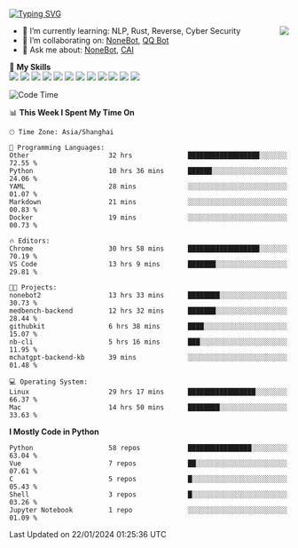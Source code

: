 [![Typing SVG](https://readme-typing-svg.herokuapp.com?size=25&duration=2500&color=8C43EA&vCenter=true&width=200&height=40&lines=Hi+there+%F0%9F%91%8B%F0%9F%8F%BB;I'm+yanyongyu)](https://git.io/typing-svg)

<a href="#">
  <img align="right" src="https://github-readme-stats.vercel.app/api?username=yanyongyu&count_private=true&show_icons=true&bg_color=15,f2f7fd,E0EAFC" />
</a>

- 🌱 I’m currently learning: NLP, Rust, Reverse, Cyber Security
- 👯 I’m collaborating on: [NoneBot](https://github.com/nonebot), [QQ Bot](https://github.com/Mrs4s/go-cqhttp)
- 💬 Ask me about: [NoneBot](https://github.com/nonebot), [CAI](https://github.com/cscs181/CAI)

🌟 **My Skills**  
![](https://img.shields.io/badge/-Python-3e74a2?style=flat-square&logo=Python&logoColor=fff)
![](https://img.shields.io/badge/-TypeScript-3178C6?style=flat-square&logo=TypeScript&logoColor=fff)
![](https://img.shields.io/badge/-Vue-4fc08d?style=flat-square&logo=Vue.js&logoColor=fff)
![](https://img.shields.io/badge/-React-2d98ce?style=flat-square&logo=React&logoColor=fff)
![](https://img.shields.io/badge/-FastAPI-009688?style=flat-square&logo=FastAPI&logoColor=fff)
![](https://img.shields.io/badge/-Linux-000000?style=flat-square&logo=Linux&logoColor=fff)
![](https://img.shields.io/badge/-Docker-2496ED?style=flat-square&logo=Docker&logoColor=fff)
![](https://img.shields.io/badge/-Kubernetes-326CE5?style=flat-square&logo=Kubernetes&logoColor=fff)
![](https://img.shields.io/badge/-GitHub%20Actions-2088FF?style=flat-square&logo=GitHubActions&logoColor=fff)
![](https://img.shields.io/badge/-PostgreSQL-4169E1?style=flat-square&logo=PostgreSQL&logoColor=fff)
![](https://img.shields.io/badge/-Redis-DC382D?style=flat-square&logo=Redis&logoColor=fff)
![](https://img.shields.io/badge/-MongoDB-47A248?style=flat-square&logo=MongoDB&logoColor=fff)

<!--START_SECTION:waka-->
![Code Time](http://img.shields.io/badge/Code%20Time-5%2C743%20hrs%2050%20mins-blue)

📊 **This Week I Spent My Time On** 

```text
🕑︎ Time Zone: Asia/Shanghai

💬 Programming Languages: 
Other                    32 hrs              ██████████████████░░░░░░░   72.55 % 
Python                   10 hrs 36 mins      ██████░░░░░░░░░░░░░░░░░░░   24.06 % 
YAML                     28 mins             ░░░░░░░░░░░░░░░░░░░░░░░░░   01.07 % 
Markdown                 21 mins             ░░░░░░░░░░░░░░░░░░░░░░░░░   00.83 % 
Docker                   19 mins             ░░░░░░░░░░░░░░░░░░░░░░░░░   00.73 % 

🔥 Editors: 
Chrome                   30 hrs 58 mins      ██████████████████░░░░░░░   70.19 % 
VS Code                  13 hrs 9 mins       ███████░░░░░░░░░░░░░░░░░░   29.81 % 

🐱‍💻 Projects: 
nonebot2                 13 hrs 33 mins      ████████░░░░░░░░░░░░░░░░░   30.73 % 
medbench-backend         12 hrs 32 mins      ███████░░░░░░░░░░░░░░░░░░   28.44 % 
githubkit                6 hrs 38 mins       ████░░░░░░░░░░░░░░░░░░░░░   15.07 % 
nb-cli                   5 hrs 16 mins       ███░░░░░░░░░░░░░░░░░░░░░░   11.95 % 
mchatgpt-backend-kb      39 mins             ░░░░░░░░░░░░░░░░░░░░░░░░░   01.48 % 

💻 Operating System: 
Linux                    29 hrs 17 mins      █████████████████░░░░░░░░   66.37 % 
Mac                      14 hrs 50 mins      ████████░░░░░░░░░░░░░░░░░   33.63 % 
```

**I Mostly Code in Python** 

```text
Python                   58 repos            ████████████████░░░░░░░░░   63.04 % 
Vue                      7 repos             ██░░░░░░░░░░░░░░░░░░░░░░░   07.61 % 
C                        5 repos             █░░░░░░░░░░░░░░░░░░░░░░░░   05.43 % 
Shell                    3 repos             █░░░░░░░░░░░░░░░░░░░░░░░░   03.26 % 
Jupyter Notebook         1 repo              ░░░░░░░░░░░░░░░░░░░░░░░░░   01.09 % 
```




 Last Updated on 22/01/2024 01:25:36 UTC
<!--END_SECTION:waka-->
